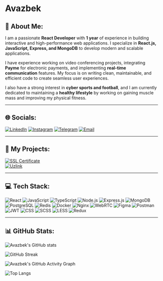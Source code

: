 # Avazbek

## 🚀 About Me:
I am a passionate **React Developer** with **1 year** of experience in building interactive and high-performance web applications. I specialize in **React.js, JavaScript, Express, and MongoDB** to develop modern and scalable applications.

I have experience working on video conferencing projects, integrating **Payme** for electronic payments, and implementing **real-time communication** features. My focus is on writing clean, maintainable, and efficient code to create seamless user experiences.

I also have a strong interest in **cyber sports and football**, and I am currently dedicated to maintaining a **healthy lifestyle** by working on gaining muscle mass and improving my physical fitness.

---

## 🌐 Socials:
[![LinkedIn](https://img.shields.io/badge/LinkedIn-0A66C2?style=for-the-badge&logo=linkedin&logoColor=white)](https://www.linkedin.com/in/avazbek-jumoqulov-353b39280/) 
[![Instagram](https://img.shields.io/badge/Instagram-E4405F?style=for-the-badge&logo=instagram&logoColor=white)](https://www.instagram.com/jumaqulov__) 
[![Telegram](https://img.shields.io/badge/Telegram-26A5E4?style=for-the-badge&logo=telegram&logoColor=white)](https://t.me/Avazbey21) 
[![Email](https://img.shields.io/badge/Email-D14836?style=for-the-badge&logo=gmail&logoColor=white)](mailto:avazjonjumoqulov@gmail.com)

---

## 🔗 My Projects:

[![SSL Certificate](https://img.shields.io/badge/SSL%20Certificate-Live%20Demo-blue?style=for-the-badge)](https://sslcertificate.uz/)
<br>
[![Uzlink](https://img.shields.io/badge/Uzlink-Live%20Demo-green?style=for-the-badge)](https://uzlink.uz/)

---

## 💻 Tech Stack:

![React](https://img.shields.io/badge/React-20232A?style=for-the-badge&logo=react&logoColor=61DAFB)
![JavaScript](https://img.shields.io/badge/JavaScript-F7DF1E?style=for-the-badge&logo=javascript&logoColor=black)
![TypeScript](https://img.shields.io/badge/TypeScript-007ACC?style=for-the-badge&logo=typescript&logoColor=white)
![Node.js](https://img.shields.io/badge/Node.js-43853D?style=for-the-badge&logo=node.js&logoColor=white)
![Express.js](https://img.shields.io/badge/Express.js-000000?style=for-the-badge&logo=express&logoColor=white)
![MongoDB](https://img.shields.io/badge/MongoDB-4EA94B?style=for-the-badge&logo=mongodb&logoColor=white)
![PostgreSQL](https://img.shields.io/badge/PostgreSQL-316192?style=for-the-badge&logo=postgresql&logoColor=white)
![Redis](https://img.shields.io/badge/Redis-DC382D?style=for-the-badge&logo=redis&logoColor=white)
![Docker](https://img.shields.io/badge/Docker-2496ED?style=for-the-badge&logo=docker&logoColor=white)
![Nginx](https://img.shields.io/badge/Nginx-009639?style=for-the-badge&logo=nginx&logoColor=white)
![WebRTC](https://img.shields.io/badge/WebRTC-333333?style=for-the-badge&logo=webrtc&logoColor=white)
![Figma](https://img.shields.io/badge/Figma-F24E1E?style=for-the-badge&logo=figma&logoColor=white)
![Postman](https://img.shields.io/badge/Postman-FF6C37?style=for-the-badge&logo=postman&logoColor=white)
![JWT](https://img.shields.io/badge/JWT-000000?style=for-the-badge&logo=jsonwebtokens&logoColor=white)
![CSS](https://img.shields.io/badge/CSS-1572B6?style=for-the-badge&logo=css3&logoColor=white)
![SCSS](https://img.shields.io/badge/SCSS-CC6699?style=for-the-badge&logo=sass&logoColor=white)
![LESS](https://img.shields.io/badge/LESS-1D365D?style=for-the-badge&logo=less&logoColor=white)
![Redux](https://img.shields.io/badge/Redux-764ABC?style=for-the-badge&logo=redux&logoColor=white)

---

## 📊 GitHub Stats:

![Avazbek's GitHub stats](https://github-readme-stats.vercel.app/api?username=Jumaqulov&show_icons=true&theme=dark)

![GitHub Streak](https://streak-stats.demolab.com/?user=Jumaqulov&theme=dark)

![Avazbek's GitHub Activity Graph](https://github-readme-activity-graph.vercel.app/graph?username=jumaqulov&theme=react-dark)

![Top Langs](https://github-readme-stats.vercel.app/api/top-langs/?username=Jumaqulov&layout=compact&theme=dark)

